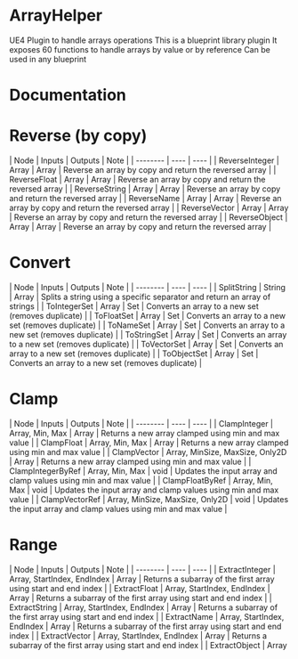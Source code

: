 # ArrayHelper

UE4 Plugin to handle arrays operations
This is a blueprint library plugin
It exposes 60 functions to handle arrays by value or by reference
Can be used in any blueprint

# Documentation

# Reverse (by copy)

| Node | Inputs | Outputs | Note |
| -------- | ---- | ---- |
| ReverseInteger | Array<Integer> | Array<Integer> | Reverse an array by copy and return the reversed array |
| ReverseFloat | Array<Float> | Array<Float> | Reverse an array by copy and return the reversed array |
| ReverseString | Array<String> | Array<String> | Reverse an array by copy and return the reversed array |
| ReverseName | Array<Name> | Array<Name> | Reverse an array by copy and return the reversed array |
| ReverseVector | Array<Vector> | Array<Vector> | Reverse an array by copy and return the reversed array |
| ReverseObject | Array<Object> | Array<Object> | Reverse an array by copy and return the reversed array |

# Convert

| Node | Inputs | Outputs | Note |
| -------- | ---- | ---- |
| SplitString | String | Array<String> | Splits a string using a specific separator and return an array of strings |
| ToIntegerSet | Array<Integer> | Set<Integer> | Converts an array to a new set (removes duplicate) |
| ToFloatSet | Array<Float> | Set<Float> | Converts an array to a new set (removes duplicate) |
| ToNameSet | Array<Name> | Set<Name> | Converts an array to a new set (removes duplicate) |
| ToStringSet | Array<String> | Set<String> | Converts an array to a new set (removes duplicate) |
| ToVectorSet | Array<Vector> | Set<Vector> | Converts an array to a new set (removes duplicate) |
| ToObjectSet | Array<Object> | Set<Object> | Converts an array to a new set (removes duplicate) |
  
 # Clamp
 
 | Node | Inputs | Outputs | Note |
| -------- | ---- | ---- |
| ClampInteger | Array<Integer>, Min, Max | Array<Integer> | Returns a new array clamped using min and max value |
| ClampFloat | Array<Float>, Min, Max | Array<Float> | Returns a new array clamped using min and max value |
| ClampVector | Array<Vector>, MinSize, MaxSize, Only2D | Array<Vector> | Returns a new array clamped using min and max value |
| ClampIntegerByRef | Array<Integer>, Min, Max | void | Updates the input array and clamp values using min and max value |
| ClampFloatByRef | Array<Float>, Min, Max | void | Updates the input array and clamp values using min and max value |
| ClampVectorRef | Array<Vector>, MinSize, MaxSize, Only2D | void | Updates the input array and clamp values using min and max value |
  
 # Range
 
  | Node | Inputs | Outputs | Note |
| -------- | ---- | ---- |
| ExtractInteger | Array<Integer>, StartIndex, EndIndex | Array<Integer> | Returns a subarray of the first array using start and end index |
| ExtractFloat | Array<Float>, StartIndex, EndIndex | Array<Float> | Returns a subarray of the first array using start and end index |
| ExtractString | Array<String>, StartIndex, EndIndex | Array<String> | Returns a subarray of the first array using start and end index |
| ExtractName | Array<Name>, StartIndex, EndIndex | Array<Name> | Returns a subarray of the first array using start and end index |
| ExtractVector | Array<Vector>, StartIndex, EndIndex | Array<Vector> | Returns a subarray of the first array using start and end index |
| ExtractObject | Array<Object>, StartIndex, EndIndex | Array<Object> | Returns a subarray of the first array using start and end index |
  
 # Random
 
   | Node | Inputs | Outputs | Note |
| -------- | ---- | ---- |
| RandomInteger | Size, Min, Max | Array<Integer> | Returns a random array filled with value between min and max |
| RandomFloat | Size, Min, Max | Array<Float> | Returns a random array filled with value between min and max |
| RandomVector | Size, Min, Max | Array<Vector> | Returns a random array filled with value between min and max |
  
 # Sort
 
| Node | Inputs | Outputs | Note |
| -------- | ---- | ---- |
| SortInteger | Array<Integer>, IsAscending | Array<Integer> | Returns a copy of the array sorted by descending or ascending order |
| SortFloat | Array<Float>, IsAscending | Array<Float> | Returns a copy of the array sorted by descending or ascending order |
| SortString | Array<String>, IsAscending | Array<String> | Returns a copy of the array sorted by descending or ascending order |
| SortName | Array<Name>, IsAscending | Array<Name> | Returns a copy of the array sorted by descending or ascending order |
| SortVector | Array<Vector>, Origin, IsAscending | Array<Vector> | Returns a copy of the array sorted by descending or ascending order based on Origin |
| SortIntegerByRef | Array<Integer>, IsAscending | void | Sorts the input array by descending or ascending order |
| SortFloatByRef | Array<Float>, IsAscending | void | Sorts the input array by descending or ascending order |
| SortStringByRef | Array<String>, IsAscending | void | Sorts the input array by descending or ascending order |
| SortNameByRef | Array<Name>, IsAscending | void | Sorts the input array by descending or ascending order |
| SortVectorByRef | Array<Vector>, Origin, IsAscending | void | Sorts the input array by descending or ascending order based on Origin |

 # Sort by predicate
 
In order to sort by predicate you must implement the ArrayComparator Interface and pass the object implementing this interface as input of the function (Context), the appropriate compare method will be called to perform the sort
 
| Node | Inputs | Outputs | Note |
| -------- | ---- | ---- |
| PredicateSortInteger | Array<Integer>, Context | Array<Integer> | Returns a new array sorted using a custom predicate implemented in Context |
| PredicateSortFloat | Array<Float>, Context | Array<Float> | Returns a new array sorted using a custom predicate implemented in Context |
| PredicateSortString | Array<String>, Context | Array<String> | Returns a new array sorted using a custom predicate implemented in Context |
| PredicateSortName | Array<Name>, Context | Array<Name> | Returns a new array sorted using a custom predicate implemented in Context |
| PredicateSortVector | Array<Vector>, Context | Array<Vector> | Returns a new array sorted using a custom predicate implemented in Context |
| PredicateSortObject | Array<Object>, Context | Array<Object> | Returns a new array sorted using a custom predicate implemented in Context |
| PredicateSortIntegerByRef | Array<Integer>, Context | void | Sorts the input array using a custom predicate implemented in Context |
| PredicateSortFloatByRef | Array<Float>, Context | void | Sorts the input array using a custom predicate implemented in Context |
| PredicateSortStringByRef | Array<String>, Context | void | Sorts the input array using a custom predicate implemented in Context |
| PredicateSortNameByRef | Array<Name>, Context | void | Sorts the input array using a custom predicate implemented in Context |
| PredicateSortVectorByRef | Array<Vector>, Context | void | Sorts the input array using a custom predicate implemented in Context |
| PredicateSortObjectByRef | Array<Object>, Context | void | Sorts the input array using a custom predicate implemented in Context |
  
 # Vectors
 
| Node | Inputs | Outputs | Note |
| -------- | ---- | ---- |
| ClosestLocation | Array<Vector>, Origin | Closest, Distance, Index | Return the closest vector to Origin, the distance, the index in array |
| FarthestLocation | Array<Vector>, Origin | Farthest, Distance, Index | Return the farthest vector to Origin, the distance, the index in array |
 
# Filters

| Node | Inputs | Outputs | Note |
| -------- | ---- | ---- |
| FilterMatches | Array<String>, Pattern | Found, Array<String> | Returns an array containing strings that match the pattern (regex) |
| FilterMatch | Array<String>, Pattern | Found, String, Index | Returns the first string matching the pattern (regex) with its index |
 
# Filters by predicate

In order to filter by predicate you must implement the ArrayFilter Interface and pass the object implementing this interface as input of the function (Context), the appropriate filter method will be called to perform the filtering

| Node | Inputs | Outputs | Note |
| -------- | ---- | ---- |
| PredicateFilterInteger | Array<Integer>, Context | Array<Integer> | Returns a new array filtered using a custom predicate implemented in Context |
| PredicateFilterFloat | Array<Float>, Context | Array<Float> | Returns a new array filtered using a custom predicate implemented in Context |
| PredicateFilterString | Array<String>, Context | Array<String> | Returns a new array filtered using a custom predicate implemented in Context |
| PredicateFilterName | Array<Name>, Context | Array<Name> | Returns a new array filtered using a custom predicate implemented in Context |
| PredicateFilterVector | Array<Vector>, Context | Array<Vector> | Returns a new array filtered using a custom predicate implemented in Context |
| PredicateFilterObject | Array<Object>, Context | Array<Object> | Returns a new array filtered using a custom predicate implemented in Context |

 
 
